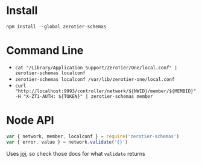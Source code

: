 # Install
`npm install --global zerotier-schemas`

# Command Line
- `cat "/Library/Application Support/ZeroTier/One/local.conf" | zerotier-schemas localconf`
- `zerotier-schemas localconf /var/lib/zerotier-one/local.conf`
- `curl "http://localhost:9993/controller/network/${NWID}/member/${MEMBID}" -H "X-ZT1-AUTH: ${TOKEN}" | zerotier-schemas member`


# Node API
```javascript
var { network, member, localconf } = require('zerotier-schemas')
var { error, value } = network.validate('{}')
```

Uses [joi](https://github.com/hapijs/joi), so check those docs for what `validate` returns
